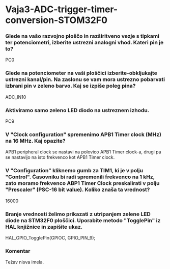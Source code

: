 # Vaja3-ADC-trigger-timer-conversion-STOM32F0

<h3> Glede na vašo razvojno ploščo in razširitveno vezje s tipkami ter potenciometri, izberite ustrezni analogni vhod. Kateri pin je to?</h3>
<p>PC0</p>

<h3>Glede na potenciometer na vaši ploščici izberite-obkljukajte ustrezni kanal/pin. Na zaslonu se vam mora ustrezno pobarvati izbrani pin v zeleno barvo. Kaj se izpiše poleg pina?</h3>
<p>ADC_IN10</p>

<h3>Aktiviramo samo zeleno LED diodo na ustreznem izhodu.</h3>
<p>PC9</p>

<h3>V "Clock configuration" spremenimo APB1 Timer clock (MHz) na 16 MHz. Kaj opazite?</h3>
<p>APB1 peripheral clock se nastavi na polovico APB1 Timer clock-a, drugi
pa se nastavijo na isto frekvenco kot APB1 Timer clock.</p>

<h3>V "Configuration" kliknemo gumb za TIM1, ki je v polju "Control". Časovniku bi radi spremenili frekvenco na 1 kHz, zato moramo frekvenco ABP1 Timer Clock preskalirati v polju "Prescaler" (PSC-16 bit value). Koliko znaša ta vrednost?</h3>
<p>16000</p>

<h3>Branje vrednosti želimo prikazati z utripanjem zelene LED diode na STM32F0 ploščici. Uporabite metodo "TogglePin" iz HAL knjižnice in zapišite ukaz.</h3>
<p>HAL_GPIO_TogglePin(GPIOC, GPIO_PIN_9);</p>

<h3>Komentar</h3>
<p>Težav nisva imela.</p>
